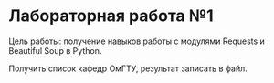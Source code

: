 # Лабораторная работа №1

Цель работы: получение навыков работы с модулями Requests и Beautiful Soup в Python.

Получить список кафедр ОмГТУ, результат записать в файл.
